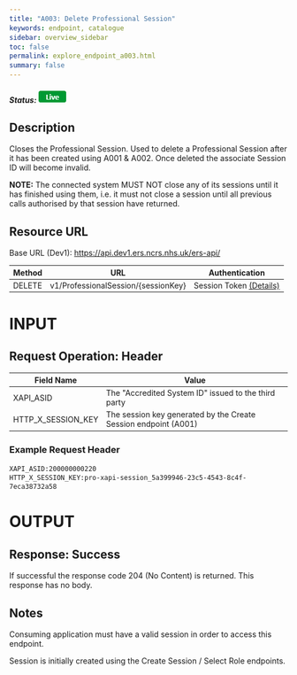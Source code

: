 ```yaml
---
title: "A003: Delete Professional Session"
keywords: endpoint, catalogue
sidebar: overview_sidebar
toc: false
permalink: explore_endpoint_a003.html
summary: false
---
```


##### Status: ![Live](images/icons/api_live.png)

## Description
Closes the Professional Session. Used to delete a Professional Session after it has been created using A001 & A002. Once deleted the associate Session ID will become invalid.

**NOTE:** The connected system MUST NOT close any of its sessions until it has finished using them, i.e. it must not close a session until all previous calls authorised by that session have returned.

## Resource URL

Base URL (Dev1): https://api.dev1.ers.ncrs.nhs.uk/ers-api/  

| Method | URL | Authentication |
| -------| --- | -------------- |
| DELETE | v1/ProfessionalSession/{sessionKey} | Session Token [(Details)](develop_business_flow_bf001.html) |

# INPUT

## Request Operation: Header

| Field Name | Value |
| ---------- | ----- |
| XAPI_ASID | The "Accredited System ID" issued to the third party |
| HTTP_X_SESSION_KEY | The session key generated by the Create Session endpoint (A001)  |

### Example Request Header
```http
XAPI_ASID:200000000220
HTTP_X_SESSION_KEY:pro-xapi-session_5a399946-23c5-4543-8c4f-7eca38732a58
```

# OUTPUT
## Response: Success
If successful the response code 204 (No Content) is returned. This response has no body.


## Notes
Consuming application must have a valid session in order to access this endpoint.



Session is initially created using the Create Session / Select Role endpoints.
